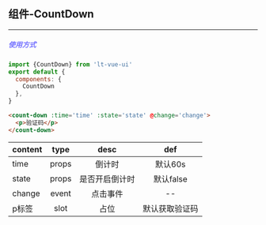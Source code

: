## 组件-CountDown
--- 
##### <font color='#7370ff'>使用方式</font>
```js
import {CountDown} from 'lt-vue-ui'
export default {
  components: {
    CountDown
  },
}
```

```html
<count-down :time='time' :state='state' @change='change'>
  <p>验证码</p>
</count-down>
```

content|type|desc|def
--- |:--:|:--:|:--:|
time|props|倒计时|默认60s
state|props|是否开启倒计时|默认false
change|event|点击事件|--
p标签|slot|占位|默认获取验证码

